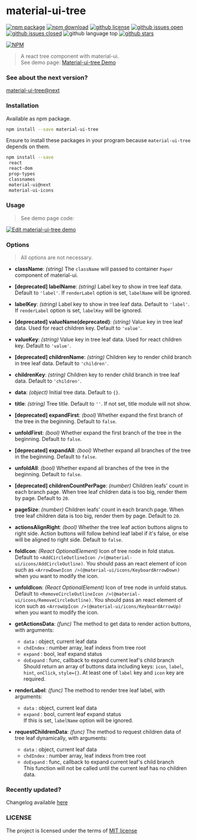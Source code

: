 # material-ui-tree
[![npm package](https://img.shields.io/npm/v/material-ui-tree.svg)](https://www.npmjs.org/package/material-ui-tree)
[![npm download](https://img.shields.io/npm/dt/material-ui-tree.svg)](https://www.npmjs.org/package/material-ui-tree)
[![github license](https://img.shields.io/github/license/shallinta/material-ui-tree.svg)](https://github.com/shallinta/material-ui-tree/blob/master/LICENSE)
[![github issues open](https://img.shields.io/github/issues/shallinta/material-ui-tree.svg)](https://github.com/shallinta/material-ui-tree/issues?q=is%3Aopen+is%3Aissue)
[![github issues closed](https://img.shields.io/github/issues-closed/shallinta/material-ui-tree.svg)](https://github.com/shallinta/material-ui-tree/issues?q=is%3Aissue+is%3Aclosed)
![github language top](https://img.shields.io/github/languages/top/shallinta/material-ui-tree.svg)
[![github stars](https://img.shields.io/github/stars/shallinta/material-ui-tree.svg?style=social&label=Stars)](https://github.com/shallinta/material-ui-tree)  

[![NPM](https://nodei.co/npm/material-ui-tree.png?downloads=true&downloadRank=true&stars=true)](https://www.npmjs.com/package/material-ui-tree)
> A react tree component with material-ui.  
> See demo page: [Material-ui-tree Demo](https://wkp03p2jrl.codesandbox.io/)

### See about the next version?
[material-ui-tree@next](https://github.com/shallinta/material-ui-tree/tree/next)

### Installation
Available as npm package.
```sh
npm install --save material-ui-tree
```
Ensure to install these packages in your program because `material-ui-tree` depends on them.
```sh
npm install --save
 react
 react-dom
 prop-types
 classnames
 material-ui@next
 material-ui-icons
```


### Usage
>  See demo page code:  

[![Edit material-ui-tree demo](https://codesandbox.io/static/img/play-codesandbox.svg)](https://codesandbox.io/s/wkp03p2jrl)


### Options
> All options are not necessary.  

- **className**: *(string)* The `className` will passed to container `Paper` component of material-ui.  

- **[deprecated] labelName**: *(string)* Label key to show in tree leaf data. Default to `'label'`. If `renderLabel` option is set, `labelName` will be ignored.  

- **labelKey**: *(string)* Label key to show in tree leaf data. Default to `'label'`. If `renderLabel` option is set, `labelKey` will be ignored.  

- **[deprecated] valueName(deprecated)**: *(string)* Value key in tree leaf data. Used for react children key. Default to `'value'`.  

- **valueKey**: *(string)* Value key in tree leaf data. Used for react children key. Default to `'value'`.  

- **[deprecated] childrenName**: *(string)* Children key to render child branch in tree leaf data. Default to `'children'`.  

- **childrenKey**: *(string)* Children key to render child branch in tree leaf data. Default to `'children'`.  

- **data**: *(object)* Initial tree data. Default to `{}`.  

- **title**: *(string)* Tree title. Default to `''`. If not set, title module will not show.  

- **[deprecated] expandFirst**: *(bool)* Whether expand the first branch of the tree in the beginning. Default to `false`.  

- **unfoldFirst**: *(bool)* Whether expand the first branch of the tree in the beginning. Default to `false`.  

- **[deprecated] expandAll**: *(bool)* Whether expand all branches of the tree in the beginning. Default to `false`.  

- **unfoldAll**: *(bool)* Whether expand all branches of the tree in the beginning. Default to `false`.  

- **[deprecated] childrenCountPerPage**: *(number)* Children leafs' count in each branch page. When tree leaf children data is too big, render them by page. Default to `20`.  

- **pageSize**: *(number)* Children leafs' count in each branch page. When tree leaf children data is too big, render them by page. Default to `20`.  

- **actionsAlignRight**: *(bool)* Whether the tree leaf action buttons aligns to right side. Action buttons will follow behind leaf label if it's false, or else will be aligned to right side. Default to `false`.  

- **foldIcon**: *(React OptionalElement)* Icon of tree node in fold status. Default to `<AddCircleOutlineIcon />(@material-ui/icons/AddCircleOutline)`. You should pass an react element of icon such as `<ArrowDownIcon />(@material-ui/icons/KeyboardArrowDown)` when you want to modify the icon.

- **unfoldIcon**: *(React OptionalElement)* Icon of tree node in unfold status. Default to `<RemoveCircleOutlineIcon />(@material-ui/icons/RemoveCircleOutline)`. You should pass an react element of icon such as `<ArrowUpIcon />(@material-ui/icons/KeyboardArrowUp)` when you want to modify the icon.

- **getActionsData**: *(func)* The method to get data to render action buttons, with arguments:  
  - `data` : object, current leaf data  
  - `chdIndex` : number array, leaf indexs from tree root  
  - `expand` : bool, leaf expand status  
  - `doExpand` : func, callback to expand current leaf's child branch  
Should return an array of buttons data including keys: `icon`, `label`, `hint`, `onClick`, `style={}`. At least one of `label` key and `icon` key are required.  

- **renderLabel**: *(func)* The method to render tree leaf label, with arguments:   
  - `data` : object, current leaf data   
  - `expand` : bool, current leaf expand status  
If this is set, `labelName` option will be ignored.  

- **requestChildrenData**: *(func)* The method to request children data of tree leaf dynamically, with arguments:  
  - `data` : object, current leaf data  
  - `chdIndex` : number array, leaf indexs from tree root  
  - `doExpand` : func, callback to expand current leaf's child branch  
This function will not be called until the current leaf has no children data.  


### Recently updated?
Changelog available [here](https://github.com/shallinta/material-ui-tree/blob/master/CHANGELOG.md)


### LICENSE
The project is licensed under the terms of [MIT license](https://github.com/shallinta/material-ui-tree/blob/master/LICENSE)

